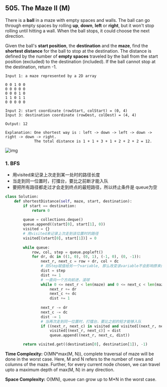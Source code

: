 ## 505. The Maze II (M)

There is a **ball** in a maze with empty spaces and walls. The ball can go through empty spaces by rolling **up**, **down**, **left** or **right**, but it won't stop rolling until hitting a wall. When the ball stops, it could choose the next direction.

Given the ball's **start position**, the **destination** and the **maze**, find the **shortest distance** for the ball to stop at the destination. The distance is defined by the number of **empty spaces** traveled by the ball from the start position (excluded) to the destination (included). If the ball cannot stop at the destination, return -1.

```
Input 1: a maze represented by a 2D array

0 0 1 0 0
0 0 0 0 0
0 0 0 1 0
1 1 0 1 1
0 0 0 0 0

Input 2: start coordinate (rowStart, colStart) = (0, 4)
Input 3: destination coordinate (rowDest, colDest) = (4, 4)

Output: 12

Explanation: One shortest way is : left -> down -> left -> down -> right -> down -> right.
             The total distance is 1 + 1 + 3 + 1 + 2 + 2 + 2 = 12.
```

![img](https://assets.leetcode.com/uploads/2018/10/12/maze_1_example_1.png)

### 1. BFS

* 用visited来记录上次走到某一处时的路径长度
* 当走到同一位置时，打擂台，要比之前断才能入队
* 要把所有路径都走过才会走到终点的最短路径，所以终止条件是 queue为空

```python
class Solution:
    def shortestDistance(self, maze, start, destination):
        if start == destination:
            return 0
        
        queue = collections.deque()
        queue.append((start[0], start[1], 0))
        visited = {}
        # 用visited来记录上次走到该位置时的路径
        visited[(start[0], start[1])] = 0
        
        while queue:
            row, col, step = queue.popleft()
            for dr, dc in ((1, 0), (0, 1), (-1, 0), (0, -1)):
                next_r, next_c = row + dr, col + dc
                # 将Step赋值给另一个variable, 那么改变该variable不会影响原来的step, 则可继续以原始Step向下个方向遍历
                dist = step
                dist += 1
                # 一直向一个方向前进，滚球
                while 0 <= next_r < len(maze) and 0 <= next_c < len(maze[0]) and maze[next_r][next_c] == 0:
                    next_r += dr
                    next_c += dc
                    dist += 1
                    
                next_r -= dr
                next_c -= dc
                dist -= 1
                # 当再次走到同一位置时，打擂台，要比之前的短才能够入队  
                if ((next_r, next_c) in visited and visited[(next_r, next_c)] > dist) or (next_r, next_c) not in visited:
                    visited[(next_r, next_c)] = dist
                    queue.append((next_r, next_c, dist))

        return visited.get((destination[0], destination[1]), -1)
```

**Time Complexity:** O(MN*max(M, N)), complete traversal of maze will be done in the worst case. Here, M and N refers to the number of rows and columns of the maze. Further, for every current node chosen, we can travel upto a maximum depth of max(M, N) in any direction.

**Space Complexity:** O(MN), queue can grow up to M*N in the worst case.